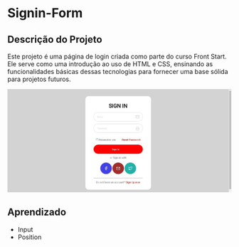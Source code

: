 # Signin-Form

## Descrição do Projeto

Este projeto é uma página de login criada como parte do curso Front Start. Ele serve como uma introdução ao uso de HTML e CSS, ensinando as funcionalidades básicas dessas tecnologias para fornecer uma base sólida para projetos futuros.

![IMG](https://github.com/VoupraSP/signIn-form/blob/main/assets/signform.png?raw=true)

## Aprendizado

 - Input
 - Position
